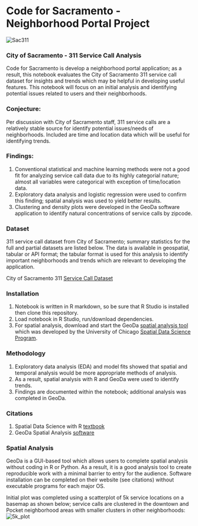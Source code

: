# Code for Sacramento - Neighborhood Portal Project
![Sac311](https://github.com/walteryu/code4sac/blob/master/sac311/images/sac311_logo.png)

### City of Sacramento - 311 Service Call Analysis
Code for Sacramento is develop a neighborhood portal application; as a result, this notebook evaluates the City of Sacramento 311 service call dataset for insights and trends which may be helpful in developing useful features. This notebook will focus on an initial analysis and identifying potential issues related to users and their neighborhoods.  

### Conjecture:  
Per discussion with City of Sacramento staff, 311 service calls are a relatively stable source for identify potential issues/needs of neighborhoods. Included are time and location data which will be useful for identifying trends.  

### Findings:  
1. Conventional statistical and machine learning methods were not a good fit for analyzing service call data due to its highly categorial nature; almost all variables were categorical with exception of time/location data.  
2. Exploratory data analysis and logistic regression were used to confirm this finding; spatial analysis was used to yield better results.  
3. Clustering and density plots were developed in the GeoDa software application to identify natural concentrations of service calls by zipcode.  

### Dataset
311 service call dataset from City of Sacramento; summary statistics for the full and partial datasets are listed below. The data is available in geospatial, tabular or API format; the tabular format is used for this analysis to identify important neighborhoods and trends which are relevant to developing the application.  

City of Sacramento 311 [Service Call Dataset](https://data.cityofsacramento.org/datasets/08794a6695b3483f889e9bef122517e9_0)

### Installation
1. Notebook is written in R markdown, so be sure that R Studio is installed then clone this repository.
2. Load notebook in R Studio, run/download dependencies.
3. For spatial analysis, download and start the GeoDa [spatial analysis tool](https://geodacenter.github.io/download.html) which was developed by the University of Chicago [Spatial Data Science Program](https://spatial.uchicago.edu/).

### Methodology
1. Exploratory data analysis (EDA) and model fits showed that spatial and temporal analysis would be more appropriate methods of analysis.
2. As a result, spatial analysis with R and GeoDa were used to identify trends.
3. Findings are documented within the notebook; additional analysis was completed in GeoDa.

### Citations
1. Spatial Data Science with R [textbook](https://rspatial.org/)
2. GeoDa Spatial Analysis [software](https://geodacenter.github.io/index.html)

### Spatial Analysis
GeoDa is a GUI-based tool which allows users to complete spatial analysis without coding in R or Python. As a result, it is a good analysis tool to create reproducible work with a minimal barrier to entry for the audience. Software installation can be completed on their website (see citations) without executable programs for each major OS.  

Initial plot was completed using a scatterplot of 5k service locations on a basemap as shown below; service calls are clustered in the downtown and Pocket neighborhood areas with smaller clusters in other neighborhoods:
![5k_plot](https://github.com/walteryu/code4sac/blob/master/sac311/images/sac311_5k_plot.png)
